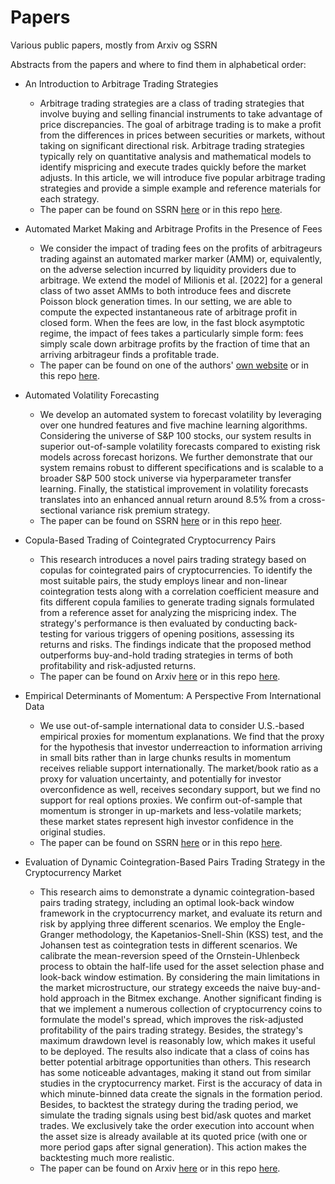 # Papers
Various public papers, mostly from Arxiv og SSRN

Abstracts from the papers and where to find them in alphabetical order:

- An Introduction to Arbitrage Trading Strategies
  - Arbitrage trading strategies are a class of trading strategies that involve buying and selling financial instruments to take advantage of price discrepancies. The goal of arbitrage trading is to make a profit from the differences in prices between securities or markets, without taking on significant directional risk. Arbitrage trading strategies typically rely on quantitative analysis and mathematical models to identify mispricing and execute trades quickly before the market adjusts. In this article, we will introduce five popular arbitrage trading strategies and provide a simple example and reference materials for each strategy.
  - The paper can be found on SSRN [here](https://papers.ssrn.com/sol3/papers.cfm?abstract_id=4420232) or  in this repo [here](AnIntroductionToArbitrageTradingStrategies.pdf).

- Automated Market Making and Arbitrage Profits in the Presence of Fees
  - We consider the impact of trading fees on the profits of arbitrageurs trading against an
automated marker marker (AMM) or, equivalently, on the adverse selection incurred by liquidity
providers due to arbitrage. We extend the model of Milionis et al. [2022] for a general class
of two asset AMMs to both introduce fees and discrete Poisson block generation times. In our
setting, we are able to compute the expected instantaneous rate of arbitrage profit in closed
form. When the fees are low, in the fast block asymptotic regime, the impact of fees takes a
particularly simple form: fees simply scale down arbitrage profits by the fraction of time that
an arriving arbitrageur finds a profitable trade.
  - The paper can be found on one of the authors' [own website](https://moallemi.com/ciamac/research-interests.php) or in this repo [here](AutomatedMarketMakingAndArbitrageProfitsInThePresenceOfFees.pdf).

- Automated Volatility Forecasting
  - We develop an automated system to forecast volatility by leveraging over one hundred features and five machine learning algorithms. Considering the universe of S&P 100 stocks, our system results in superior out-of-sample volatility forecasts compared to existing risk models across forecast horizons. We further demonstrate that our system remains robust to different specifications and is scalable to a broader S&P 500 stock universe via hyperparameter transfer learning. Finally, the statistical improvement in volatility forecasts translates into an enhanced annual return around 8.5% from a cross-sectional variance risk premium strategy.
  - The paper can be found on SSRN [here](https://papers.ssrn.com/sol3/papers.cfm?abstract_id=3776915) or in this repo [heer](AutomatedVolatilityForecasting.pdf).

- Copula-Based Trading of Cointegrated Cryptocurrency Pairs
  - This research introduces a novel pairs trading strategy based on copulas for cointegrated pairs of cryptocurrencies. To identify the most suitable pairs, the study employs linear and non-linear cointegration tests along with a correlation coefficient measure and fits different copula families to generate trading signals formulated from a reference asset for analyzing the mispricing index. The strategy's performance is then evaluated by conducting back-testing for various triggers of opening positions, assessing its returns and risks. The findings indicate that the proposed method outperforms buy-and-hold trading strategies in terms of both profitability and risk-adjusted returns.
  - The paper can be found on Arxiv [here](https://arxiv.org/abs/2305.06961) or in this repo [here](CopulaBasedTradingOfCointegratedCryptocurrencyPairs.pdf).

- Empirical Determinants of Momentum: A Perspective From International Data
  - We use out-of-sample international data to consider U.S.-based empirical proxies for momentum explanations. We find that the proxy for the hypothesis that investor underreaction to information arriving in small bits rather than in large chunks results in momentum receives reliable support internationally. The market/book ratio as a proxy for valuation uncertainty, and potentially for investor overconfidence as well, receives secondary support, but we find no support for real options proxies. We confirm out-of-sample that momentum is stronger in up-markets and less-volatile markets; these market states represent high investor confidence in the original studies.
  - The paper can be found on SSRN [here](https://papers.ssrn.com/sol3/papers.cfm?abstract_id=4012902) or in this repo [here](EmpiricalDeterminantsOfMomentum.pdf).

- Evaluation of Dynamic Cointegration-Based Pairs Trading Strategy in the Cryptocurrency Market
  - This research aims to demonstrate a dynamic cointegration-based pairs trading strategy, including an optimal look-back window framework in the cryptocurrency market, and evaluate its return and risk by applying three different scenarios. We employ the Engle-Granger methodology, the Kapetanios-Snell-Shin (KSS) test, and the Johansen test as cointegration tests in different scenarios. We calibrate the mean-reversion speed of the Ornstein-Uhlenbeck process to obtain the half-life used for the asset selection phase and look-back window estimation. By considering the main limitations in the market microstructure, our strategy exceeds the naive buy-and-hold approach in the Bitmex exchange. Another significant finding is that we implement a numerous collection of cryptocurrency coins to formulate the model's spread, which improves the risk-adjusted profitability of the pairs trading strategy. Besides, the strategy's maximum drawdown level is reasonably low, which makes it useful to be deployed. The results also indicate that a class of coins has better potential arbitrage opportunities than others. This research has some noticeable advantages, making it stand out from similar studies in the cryptocurrency market. First is the accuracy of data in which minute-binned data create the signals in the formation period. Besides, to backtest the strategy during the trading period, we simulate the trading signals using best bid/ask quotes and market trades. We exclusively take the order execution into account when the asset size is already available at its quoted price (with one or more period gaps after signal generation). This action makes the backtesting much more realistic.
  - The paper can be found on Arxiv [here](https://arxiv.org/abs/2109.10662) or in this repo [here](EvaluationOfDynamicCointegrationBasedPairsTradingStrategyInTheCryptocurrencyMarket.pdf).
